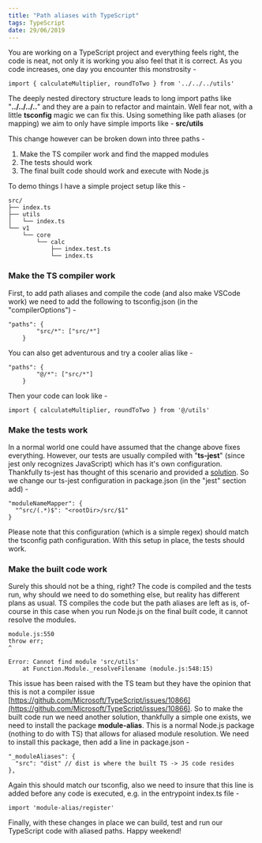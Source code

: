 ```yaml
---
title: "Path aliases with TypeScript"
tags: TypeScript
date: 29/06/2019
---
```


You are working on a TypeScript project and everything feels right, the code is neat, not only it is working you also feel that it is correct. As you code increases, one day you encounter this monstrosity -

    import { calculateMultiplier, roundToTwo } from '../../../utils'

The deeply nested directory structure leads to long import paths like "__../../../..__" and they are a pain to refactor and maintain. Well fear not, with a little __tsconfig__ magic we can fix this. Using something like path aliases (or mapping) we aim to only have simple imports like - __src/utils__

This change however can be broken down into three paths -

1. Make the TS compiler work and find the mapped modules
2. The tests should work
3. The final built code should work and execute with Node.js

To demo things I have a simple project setup like this -

    src/
    ├── index.ts
    ├── utils
    │   └── index.ts
    └── v1
        └── core
            └── calc
                ├── index.test.ts
                └── index.ts


### Make the TS compiler work

First, to add path aliases and compile the code (and also make VSCode work) we need to add the following to tsconfig.json (in the "compilerOptions") -

    "paths": {
			"src/*": ["src/*"]
		}

You can also get adventurous and try a cooler alias like -

    "paths": {
			"@/*": ["src/*"]
		}

Then your code can look like -

    import { calculateMultiplier, roundToTwo } from '@/utils'


### Make the tests work

In a normal world one could have assumed that the change above fixes everything. However, our tests are usually compiled with "__ts-jest__" (since jest only recognizes JavaScript) which has it's own configuration. Thankfully ts-jest has thought of this scenario and provided a [solution](https://kulshekhar.github.io/ts-jest/user/config/). So we change our ts-jest configuration in package.json (in the "jest" section add) -

    "moduleNameMapper": {
      "^src/(.*)$": "<rootDir>/src/$1"
    }

Please note that this configuration (which is a simple regex) should match the tsconfig path configuration. With this setup in place, the tests should work.

### Make the built code work

Surely this should not be a thing, right? The code is compiled and the tests run, why should we need to do something else, but reality has different plans as usual. TS compiles the code but the path aliases are left as is, of-course in this case when you run Node.js on the final built code, it cannot resolve the modules.

    module.js:550
    throw err;
    ^

    Error: Cannot find module 'src/utils'
        at Function.Module._resolveFilename (module.js:548:15)

This issue has been raised with the TS team but they have the opinion that this is not a compiler issue [https://github.com/Microsoft/TypeScript/issues/10866](https://github.com/Microsoft/TypeScript/issues/10866). So to make the built code run we need another solution, thankfully a simple one exists, we need to install the package __module-alias__. This is a normal Node.js package (nothing to do with TS) that allows for aliased module resolution. We need to install this package, then add a line in package.json -

    "_moduleAliases": {
      "src": "dist" // dist is where the built TS -> JS code resides
    },

Again this should match our tsconfig, also we need to insure that this line is added before any code is executed, e.g. in the entrypoint index.ts file -

    import 'module-alias/register'

Finally, with these changes in place we can build, test and run our TypeScript code with aliased paths. Happy weekend!

